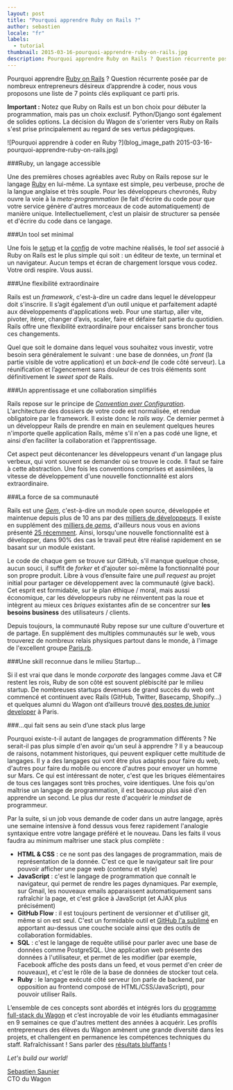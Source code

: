 ```yaml
---
layout: post
title: "Pourquoi apprendre Ruby on Rails ?"
author: sebastien
locale: "fr"
labels:
  - tutorial
thumbnail: 2015-03-16-pourquoi-apprendre-ruby-on-rails.jpg
description: Pourquoi apprendre Ruby on Rails ? Question récurrente posée par de nombreux entrepreneurs  désireux d’apprendre à coder, nous vous proposons une liste de 7 points clés expliquant ce parti pris.
---
```


Pourquoi apprendre [Ruby on Rails](http://rubyonrails.org/) ? Question récurrente posée par de nombreux entrepreneurs désireux d’apprendre à coder, nous vous proposons une liste de 7 points clés expliquant ce parti pris.

**Important :** Notez que Ruby on Rails est un bon choix pour débuter la programmation, mais pas un choix exclusif. Python/Django sont également de solides options. La décision du Wagon de s'orienter vers Ruby on Rails s'est prise principalement au regard de ses vertus pédagogiques.

![Pourquoi apprendre à coder en Ruby ?](blog_image_path 2015-03-16-pourquoi-apprendre-ruby-on-rails.jpg)

###Ruby, un langage accessible

Une des premières choses agréables avec Ruby on Rails repose sur le langage [Ruby](http://www.ruby-lang.org) en lui-même. La syntaxe est simple, peu verbeuse, proche de la langue anglaise et très souple. Pour les développeurs chevronés, Ruby ouvre la voie à la *meta-programmation* (le fait d'écrire du code pour que votre service génère d'autres morceaux de code automatiquement) de manière unique. Intellectuellement, c’est un plaisir de structurer sa pensée et d'écrire du code dans ce langage.

###Un tool set minimal

Une fois le [setup](https://github.com/lewagon/setup) et la [config](https://github.com/lewagon/dotfiles) de votre machine réalisés, le *tool set* associé à Ruby on Rails est le plus simple qui soit : un éditeur de texte, un terminal et un navigateur. Aucun temps et écran de chargement lorsque vous codez. Votre ordi respire. Vous aussi.

###Une flexibilité extraordinaire

Rails est un *framework*, c'est-à-dire un cadre dans lequel le développeur doit s'inscrire. Il s’agit également d’un outil unique et parfaitement adapté aux développements d'applications web. Pour une startup, aller vite, pivoter, itérer, changer d’avis, scaler, faire et défaire fait partie du quotidien. Rails offre une flexibilité extraordinaire pour encaisser sans broncher tous ces changements.

Quel que soit le domaine dans lequel vous souhaitez vous investir, votre besoin sera généralement le suivant : une base de données, un *front* (la partie visible de votre application) et un *back-end* (le code côté serveur). La réunification et l’agencement sans douleur de ces trois éléments sont définitivement le *sweet spot* de Rails.

###Un apprentissage et une collaboration simplifiés

Rails repose sur le principe de *[Convention over Configuration](http://en.wikipedia.org/wiki/Convention_over_configuration)*. L'architecture des dossiers de votre code est normalisée, et rendue obligatoire par le framework. Il existe donc le *rails way*. Ce dernier permet à un développeur Rails de prendre en main en seulement quelques heures n'importe quelle application Rails, même s'il n'en a pas codé une ligne, et ainsi d’en faciliter la collaboration et l’apprentissage.

Cet aspect peut décontenancer les développeurs venant d'un langage plus verbeux, qui vont souvent se demander où se trouve le code. Il faut se faire à cette abstraction. Une fois les conventions comprises et assimilées, la vitesse de développement d'une nouvelle fonctionnalité est alors extraordinaire.

###La force de sa communauté

Rails est une *[Gem](https://rubygems.org/gems/rails)*, c'est-à-dire un module open source, développée et maintenue depuis plus de 10 ans par des [milliers de développeurs](https://github.com/rails/rails/graphs/contributors). Il existe  en supplément des [milliers de *gems*](https://rubygems.org/), d'ailleurs nous vous en avions présenté [25 récemment](http://www.lewagon.org/blog/25-gems-indispensables-pour-debuter-une-application-rails). Ainsi, lorsqu'une nouvelle fonctionnalité est à développer, dans 90% des cas le travail peut être réalisé rapidement en se basant sur un module existant.

Le code de chaque gem se trouve sur GitHub, s'il manque quelque chose, aucun souci, il suffit de *forker* et d'ajouter soi-même la fonctionnalité pour son propre produit. Libre à vous d’ensuite faire une *pull request* au projet initial pour partager ce développement avec la communauté (give back). Cet esprit est formidable, sur le plan éthique / moral, mais aussi économique, car les développeurs ruby ne réinventent pas la roue et intègrent au mieux ces *briques* existantes afin de se concentrer sur **les besoins business** des utilisateurs / clients.

Depuis toujours, la communauté Ruby repose sur une culture d'ouverture et de partage. En supplément des multiples communautés sur le web, vous trouverez de nombreux relais physiques partout dans le monde, à l'image de l'excellent groupe [Paris.rb](http://www.meetup.com/parisrb/).

###Une skill reconnue dans le milieu Startup…

Si il est vrai que dans le monde *corporate* des langages comme Java et C# restent les rois, Ruby de son côté est souvent plébiscité par le milieu startup. De nombreuses startups devenues de grand succès du web ont commencé et continuent avec Rails (GitHub, Twitter, Basecamp, Shopify…) et quelques alumni du Wagon ont d’ailleurs trouvé [des postes de junior developer](http://www.lewagon.org/blog/portrait-developpeur-sebastien-ferre) à Paris.

###…qui fait sens au sein d’une stack plus large

Pourquoi existe-t-il autant de langages de programmation différents ?
Ne serait-il pas plus simple d'en avoir qu'un seul à apprendre ? Il y a
beaucoup de raisons, notamment historiques, qui peuvent expliquer cette
multitude de langages. Il y a des langages qui vont être
plus adaptés pour faire du web, d'autres pour faire du mobile ou encore
d'autres pour envoyer un homme sur Mars. Ce qui est intéressant de noter,
c'est que les briques élémentaires de tous ces langages sont très proches,
voire identiques. Une fois qu'on maîtrise un langage de programmation,
il est beaucoup plus aisé d'en apprendre un second.
Le plus dur reste d'acquérir le *mindset* de programmeur.

Par la suite, si un job vous demande de coder dans un autre langage, après une semaine intensive à fond dessus vous ferez rapidement l'analogie syntaxique entre votre langage préféré et le nouveau. Dans les faits il vous faudra au minimum maîtriser une stack plus complète :

- **HTML & CSS** : ce ne sont pas des langages de programmation, mais de représentation de la donnée. C'est ce que le navigateur sait lire pour pouvoir afficher une page web (contenu et style)
- **JavaScript** : c'est le langage de programmation que connaît le navigateur, qui permet de rendre les pages dynamiques. Par exemple, sur Gmail, les nouveaux emails apparaissent automatiquement sans rafraîchir la page, et c'est grâce à JavaScript (et AJAX plus précisément)
- **GitHub Flow** : il est toujours pertinent de versionner et d'utiliser git, même si on est seul. C'est un formidable outil et [GitHub l'a sublimé](http://scottchacon.com/2011/08/31/github-flow.html) en apportant au-dessus une couche sociale ainsi que des outils de collaboration formidables.
- **SQL** : c'est le langage de requête utilisé pour parler avec une base de données comme PostgreSQL. Une application web présente des données à l'utilisateur, et permet de les modifier (par exemple, Facebook affiche des posts dans un feed, et vous permet d'en créer de nouveaux), et c'est le rôle de la base de données de stocker tout cela.
- **Ruby** : le langage exécuté côté serveur (on parle de backend, par opposition au frontend composé de HTML/CSS/JavaScript), pour pouvoir utiliser Rails.

L’ensemble de ces concepts sont abordés et intégrés lors du [programme full-stack du Wagon](http://www.lewagon.org/programme) et c’est incroyable de voir les étudiants emmagasiner en 9 semaines ce que d'autres mettent des années à acquérir. Les profils entrepreneurs des élèves du Wagon amènent une grande diversité dans les projets, et challengent en permanence les compétences techniques du staff. Rafraîchissant !
Sans parler des [résultats bluffants](http://www.lewagon.org/blog/alumni-wagon-projets-partie-2) !

*Let's build our world!*


[Sebastien Saunier](https://twitter.com/ssaunier)<br />
CTO du Wagon
